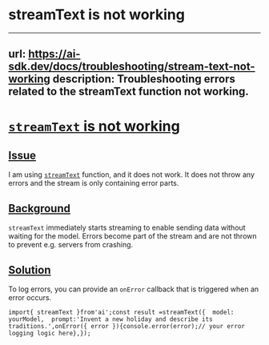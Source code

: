 # streamText is not working


---
url: https://ai-sdk.dev/docs/troubleshooting/stream-text-not-working
description: Troubleshooting errors related to the streamText function not working.
---


# [`streamText` is not working](#streamtext-is-not-working)



## [Issue](#issue)


I am using [`streamText`](/docs/reference/ai-sdk-core/stream-text) function, and it does not work. It does not throw any errors and the stream is only containing error parts.


## [Background](#background)


`streamText` immediately starts streaming to enable sending data without waiting for the model. Errors become part of the stream and are not thrown to prevent e.g. servers from crashing.


## [Solution](#solution)


To log errors, you can provide an `onError` callback that is triggered when an error occurs.

```
import{ streamText }from'ai';const result =streamText({  model: yourModel,  prompt:'Invent a new holiday and describe its traditions.',onError({ error }){console.error(error);// your error logging logic here},});
```
